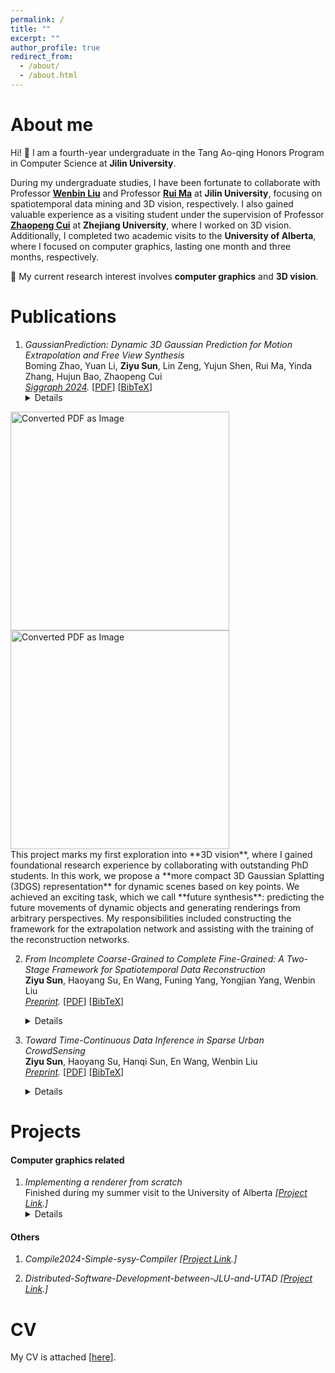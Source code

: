 ```yaml
---
permalink: /
title: ""
excerpt: ""
author_profile: true
redirect_from: 
  - /about/
  - /about.html
---
```


About me
======

Hi! :wave: I am a fourth-year undergraduate in the Tang Ao-qing Honors Program in Computer Science at **Jilin University**. 

During my undergraduate studies, I have been fortunate to collaborate with Professor **[Wenbin Liu](https://ccst.jlu.edu.cn/info/1209/18150.htm)** and Professor **[Rui Ma](https://ruim-jlu.github.io/)** at **Jilin University**, focusing on spatiotemporal data mining and 3D vision, respectively. I also gained valuable experience as a visiting student under the supervision of Professor **[Zhaopeng Cui](https://zhpcui.github.io/)** at **Zhejiang University**, where I worked on 3D vision. Additionally, I completed two academic visits to the **University of Alberta**, where I focused on computer graphics, lasting one month and three months, respectively.

:key: My current research interest involves **computer graphics** and **3D vision**.

Publications
======

1. *GaussianPrediction: Dynamic 3D Gaussian Prediction for Motion Extrapolation and Free View Synthesis* <br/>
Boming Zhao, Yuan Li, **Ziyu Sun**, Lin Zeng, Yujun Shen, Rui Ma, Yinda Zhang, Hujun Bao, Zhaopeng Cui <br/>
*<a href="https://dl.acm.org/doi/abs/10.1145/3641519.3657417" target="_blank">Siggraph 2024</a>.*
[<a href="{{base.url}}/files/GaussianPrediction.pdf" target="_blank">PDF</a>] 
[<a href="{{base.url}}/files/GaussianPrediction.bib" target="_blank">BibTeX</a>] <details>
<img src="{{base.url}}/files/GSPrediction_task.png" alt="Converted PDF as Image" width="350">
<img src="{{base.url}}/files/GSPrediction_pipeline.png" alt="Converted PDF as Image" width="350"><br/>
  This project marks my first exploration into **3D vision**, where I gained foundational research experience by collaborating with outstanding PhD students. In this work, we propose a **more compact 3D Gaussian Splatting (3DGS) representation** for dynamic scenes based on key points. We achieved an exciting task, which we call **future synthesis**: predicting the future movements of dynamic objects and generating renderings from arbitrary perspectives. My responsibilities included constructing the framework for the extrapolation network and assisting with the training of the reconstruction networks.</details>

2. *From Incomplete Coarse-Grained to Complete Fine-Grained: A Two-Stage Framework for Spatiotemporal Data Reconstruction* <br/>
**Ziyu Sun**, Haoyang Su, En Wang, Funing Yang, Yongjian Yang, Wenbin Liu <br/>
*<a href="https://arxiv.org/abs/2410.05323" target="_blank">Preprint</a>.*
[<a href="{{base.url}}/files/DiffRecon.pdf" target="_blank">PDF</a>] 
[<a href="{{base.url}}/files/DiffRecon.bib" target="_blank">BibTeX</a>]<details>
<img src="{{base.url}}/files/DiffRecon_task.png" alt="Converted PDF as Image" width="350"><img src="{{base.url}}/files/DiffRecon_pipeline.png" alt="Converted PDF as Image" width="350"><br/>
This work focuses on enhancing **spatial continuity** in data mining. Our key contribution is the introduction of a novel task called "**Spatiotemporal Data Reconstruction**," which leverages concepts from computer vision to infer a complete, fine-grained spatiotemporal map from incomplete, coarse-grained observations. We also propose a **two-stage diffusion model** that effectively captures spatiotemporal characteristics, leading to state-of-the-art performance.It is worth noting that this work is part of a series with *Toward Time-Continuous Data Inference in Sparse Urban CrowdSensing*, as both aim to achieve more precise (finer-grained in this work) modeling of real-world spatiotemporal data, with this work emphasizing the spatial perspective.</details>

4. *Toward Time-Continuous Data Inference in Sparse Urban CrowdSensing* <br/>
**Ziyu Sun**, Haoyang Su, Hanqi Sun, En Wang, Wenbin Liu <br/>
*<a href="https://arxiv.org/abs/2408.16027" target="_blank">Preprint</a>.*
[<a href="{{base.url}}/files/time-dmf.pdf" target="_blank">PDF</a>] 
[<a href="{{base.url}}/files/time-dmf.bib" target="_blank">BibTeX</a>] <details>
<img src="{{base.url}}/files/time-dmf_task.png" alt="Converted PDF as Image" width="350"><img src="{{base.url}}/files/time-dmf_pipeline.png" alt="Converted PDF as Image" width="350"><br/>
This work focuses on enhancing **temporal continuity** in data mining. Our key observation is that existing approaches often rely on "**time-discrete**" preprocessing steps before applying their algorithms, which can lead to inaccuracies. Most existing methods divide the timeline into discrete intervals and aggregate data within each unit, assuming data remains static within these intervals. In our research, we first adapt existing time-discrete solutions to a **fine-grained approach** by slicing the timeline into the smallest possible units for alignment with prior work. We then elevate this approach into a **time-continuous** model that accurately represents data along a continuous timeline. This work is part of a series with *From Incomplete Coarse-Grained to Complete Fine-Grained: A Two-Stage Framework for Spatiotemporal Data Reconstruction*, both aiming to achieve more precise modeling of real-world scenarios with a particular emphasis on temoral continuity in this study.<br/>This is my first academic work, and I face numerous challenges, from getting the model to function correctly to writing the paper independently. I am proud that I finished it finally. After multiple resubmissions, the paper is now in major revision. </details>


Projects
======

#### Computer graphics related

1. *Implementing a renderer from scratch* <br/>
Finished during my summer visit to the University of Alberta 
*[<a href="https://github.com/Zysun2002/Renderer-Alberta" target="_blank">Project Link</a>.]*<details>
<img src="{{base.url}}/files/pumpkin.gif" alt="Converted PDF as Image" width="200"><img src="{{base.url}}/files/balls.png" alt="Converted PDF as Image" width="356"><br/>
The renderer features two pipelines: one based on rasterization and the other on ray tracing. It also includes optimizations such as ambient occlusion mapping and shadow mapping. Writing codes to translate elegant mathematical concepts to visually appealing images always excites me.</details>

#### Others

1. *Compile2024-Simple-sysy-Compiler*
*[<a href="https://github.com/Zysun2002/Compile2024-Simple-sysy-Compiler" target="_blank">Project Link</a>.]*

2. *Distributed-Software-Development-between-JLU-and-UTAD*
*[<a href="https://github.com/Zysun2002/Distributed-Software-Development-2024" target="_blank">Project Link</a>.]*

CV
======
My CV is attached [<a href="{{base.url}}/files/cv.pdf" target="_blank">here</a>].

